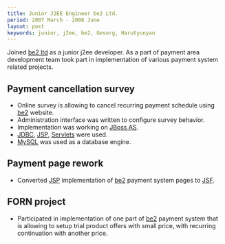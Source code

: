 ```yaml
---
title: Junior J2EE Engineer be2 Ltd.
period: 2007 March - 2008 June
layout: post
keywords: junior, j2ee, be2, Gevorg, Harutyunyan
---
```

Joined [be2 ltd] as a junior j2ee developer. 
As a part of payment area development team took part in implementation of various payment system related projects.

## Payment cancellation survey

 - Online survey is allowing to cancel recurring payment schedule using [be2] website.
 - Administration interface was written to configure survey behavior.
 - Implementation was working on [JBoss AS].
 - [JDBC], [JSP], [Servlets] were used.
 - [MySQL] was used as a database engine.

## Payment page rework

 - Converted [JSP] implementation of [be2] payment system pages to [JSF].

## FORN project

 - Participated in implementation of one part of [be2] payment system that is allowing to setup trial product offers with small price, with recurring continuation with another price.

[be2]: http://www.be2.com/
[be2 ltd]: http://corporate.be2.com/
[JBoss AS]: http://www.jboss.org/jbossas
[JDBC]: http://en.wikipedia.org/wiki/Java_Database_Connectivity
[JSP]: http://en.wikipedia.org/wiki/JavaServer_Pages
[Servlets]: http://en.wikipedia.org/wiki/Java_Servlet
[MySQL]: http://en.wikipedia.org/wiki/MySQL
[JSF]: http://en.wikipedia.org/wiki/JavaServer_Faces